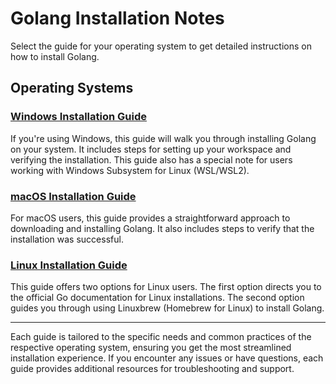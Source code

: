 # Golang Installation Notes

Select the guide for your operating system to get detailed instructions on how to install Golang.

## Operating Systems

### [Windows Installation Guide](installation/windows.md)

If you're using Windows, this guide will walk you through installing Golang on your system. It includes steps for setting up your workspace and verifying the installation. This guide also has a special note for users working with Windows Subsystem for Linux (WSL/WSL2).

### [macOS Installation Guide](installation/osx.md)

For macOS users, this guide provides a straightforward approach to downloading and installing Golang. It also includes steps to verify that the installation was successful.

### [Linux Installation Guide](installation/linux.md)

This guide offers two options for Linux users. The first option directs you to the official Go documentation for Linux installations. The second option guides you through using Linuxbrew (Homebrew for Linux) to install Golang.

---

Each guide is tailored to the specific needs and common practices of the respective operating system, ensuring you get the most streamlined installation experience. If you encounter any issues or have questions, each guide provides additional resources for troubleshooting and support.
